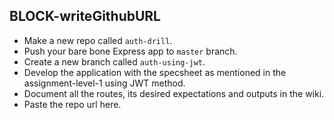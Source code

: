 ## BLOCK-writeGithubURL

- Make a new repo called `auth-drill`.
- Push your bare bone Express app to `master` branch.
- Create a new branch called `auth-using-jwt`. 
- Develop the application with the specsheet as mentioned in the assignment-level-1 using JWT method.
- Document all the routes, its desired expectations and outputs in the wiki.
- Paste the repo url here.